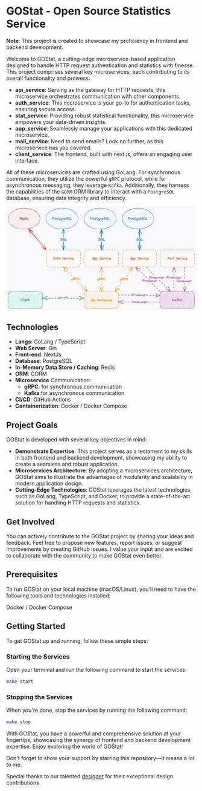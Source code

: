 # GOStat - Open Source Statistics Service

**Note**: This project is created to showcase my proficiency in frontend and backend development.

Welcome to GOStat, a cutting-edge microservice-based application designed to handle HTTP request authentication and statistics with finesse. This project comprises several key microservices, each contributing to its overall functionality and prowess:

- **api_service**: Serving as the gateway for HTTP requests, this microservice orchestrates communication with other components.
- **auth_service**: This microservice is your go-to for authentication tasks, ensuring secure access.
- **stat_service**: Providing robust statistical functionality, this microservice empowers your data-driven insights.
- **app_service**: Seamlessly manage your applications with this dedicated microservice.
- **mail_service**: Need to send emails? Look no further, as this microservice has you covered.
- **client_service**: The frontend, built with next.js, offers an engaging user interface.

All of these microservices are crafted using GoLang. For synchronous communication, they utilize the powerful `gRPC` protocol, while for asynchronous messaging, they leverage `Kafka`. Additionally, they harness the capabilities of the `GORM` ORM library to interact with a `PostgreSQL` database, ensuring data integrity and efficiency.


![scheme](./doc/assets/scheme.jpg)

## Technologies

- **Langs**: GoLang / TypeScript
- **Web Server**: Gin
- **Front-end**: NextJs
- **Database**: PostgreSQL
- **In-Memory Data Store / Caching**: Redis
- **ORM**: GORM
- **Microservice** Communication: 
  - **gRPC**: for synchronous communication
  - **Kafka**:for asynchronous communication
- **CI/CD**: GitHub Actions
- **Containerization**: Docker / Docker Compose

## Project Goals

GOStat is developed with several key objectives in mind:

- **Demonstrate Expertise**: This project serves as a testament to my skills in both frontend and backend development, showcasing my ability to create a seamless and robust application.
- **Microservices Architecture**: By adopting a microservices architecture, GOStat aims to illustrate the advantages of modularity and scalability in modern application design.
- **Cutting-Edge Technologies**: GOStat leverages the latest technologies, such as GoLang, TypeScript, and Docker, to provide a state-of-the-art solution for handling HTTP requests and statistics.

## Get Involved

You can actively contribute to the GOStat project by sharing your ideas and feedback. Feel free to propose new features, report issues, or suggest improvements by creating GitHub issues. I value your input and are excited to collaborate with the community to make GOStat even better.

## Prerequisites

To run GOStat on your local machine (macOS/Linux), you'll need to have the following tools and technologies installed:

Docker / Docker Compose

## Getting Started

To get GOStat up and running, follow these simple steps:

### Starting the Services

Open your terminal and run the following command to start the services:

```sh
make start
```

### Stopping the Services

When you're done, stop the services by running the following command:

```sh
make stop
```

With GOStat, you have a powerful and comprehensive solution at your fingertips, showcasing the synergy of frontend and backend development expertise. Enjoy exploring the world of GOStat!

Don't forget to show your support by starring this repository—it means a lot to me. 

Special thanks to our talented [designer](https://www.behance.net/taisia_pro) for their exceptional design contributions.
